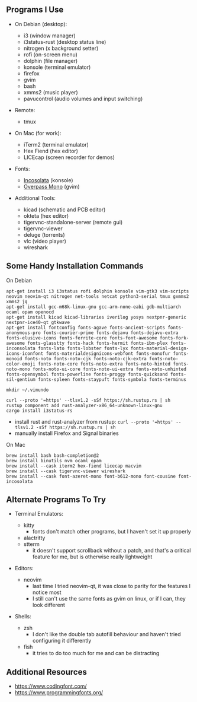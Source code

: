 
Programs I Use
--------------

* On Debian (desktop):
    - i3 (window manager)
    - i3status-rust (desktop status line)
    - nitrogen (x background setter)
    - rofi (on-screen menu)
    - dolphin (file manager)
    - konsole (terminal emulator)
    - firefox
    - gvim
    - bash
    - xmms2 (music player)
    - pavucontrol (audio volumes and input switching)

* Remote:
    - tmux

* On Mac (for work):
    - iTerm2 (terminal emulator)
    - Hex Fiend (hex editor)
    - LICEcap (screen recorder for demos)

* Fonts:
    - [Incosolata](https://fonts.google.com/specimen/Inconsolata) (konsole)
    - [Overpass Mono](https://fonts.google.com/specimen/Overpass+Mono) (gvim)

* Additional Tools:
    - kicad (schematic and PCB editor)
    - okteta (hex editor)
    - tigervnc-standalone-server (remote gui)
    - tigervnc-viewer
    - deluge (torrents)
    - vlc (video player)
    - wireshark


Some Handy Installation Commands
--------------------------------

On Debian
```
apt-get install i3 i3status rofi dolphin konsole vim-gtk3 vim-scripts neovim neovim-qt nitrogen net-tools netcat python3-serial tmux gxmms2 xmms2 jq
apt-get install gcc-m68k-linux-gnu gcc-arm-none-eabi gdb-multiarch ocaml opam openocd
apt-get install kicad kicad-libraries iverilog yosys nextpnr-generic nextpnr-ice40-qt gtkwave
apt-get install fontconfig fonts-agave fonts-ancient-scripts fonts-anonymous-pro fonts-courier-prime fonts-dejavu fonts-dejavu-extra fonts-elusive-icons fonts-ferrite-core fonts-font-awesome fonts-fork-awesome fonts-glasstty fonts-hack fonts-hermit fonts-ibm-plex fonts-inconsolata fonts-lato fonts-lobster fonts-lyx fonts-material-design-icons-iconfont fonts-materialdesignicons-webfont fonts-monofur fonts-monoid fonts-noto fonts-noto-cjk fonts-noto-cjk-extra fonts-noto-color-emoji fonts-noto-core fonts-noto-extra fonts-noto-hinted fonts-noto-mono fonts-noto-ui-core fonts-noto-ui-extra fonts-noto-unhinted fonts-opensymbol fonts-powerline fonts-proggy fonts-quicksand fonts-sil-gentium fonts-spleen fonts-staypuft fonts-symbola fonts-terminus

mkdir ~/.vimundo

curl --proto '=https' --tlsv1.2 -sSf https://sh.rustup.rs | sh
rustup component add rust-analyzer-x86_64-unknown-linux-gnu
cargo install i3status-rs
```
- install rust and rust-analyzer from rustup: `curl --proto '=https' --tlsv1.2 -sSf https://sh.rustup.rs | sh`
- manually install Firefox and Signal binaries

On Mac
```
brew install bash bash-completion@2
brew install binutils nvm ocaml opam
brew install --cask iterm2 hex-fiend licecap macvim
brew install --cask tigervnc-viewer wireshark
brew install --cask font-azeret-mono font-b612-mono font-cousine font-incosolata
```


Alternate Programs To Try
-------------------------

* Terminal Emulators:
    - kitty
        * fonts don't match other programs, but I haven't set it up properly
    - alactritty
    - stterm
        * it doesn't support scrollback without a patch, and that's a critical feature for me, but is otherwise really lightweight

* Editors:
    - neovim
        * last time I tried neovim-qt, it was close to parity for the features I notice most
        * I still can't use the same fonts as gvim on linux, or if I can, they look different

* Shells:
    - zsh
        * I don't like the double tab autofill behaviour and haven't tried configuring it differently
    - fish
        * it tries to do too much for me and can be distracting


Additional Resources
--------------------

- https://www.codingfont.com/
- https://www.programmingfonts.org/

